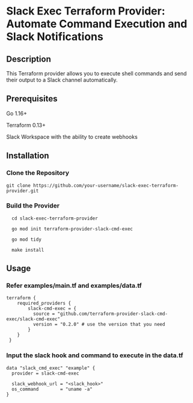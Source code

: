 # Slack Exec Terraform Provider: Automate Command Execution and Slack Notifications

## Description

This Terraform provider allows you to execute shell commands and send their output to a Slack channel automatically.


## Prerequisites
Go 1.16+

Terraform 0.13+

Slack Workspace with the ability to create webhooks

## Installation

### Clone the Repository

    git clone https://github.com/your-username/slack-exec-terraform-provider.git

### Build the Provider

      cd slack-exec-terraform-provider

      go mod init terraform-provider-slack-cmd-exec

      go mod tidy 

      make install


## Usage 

### Refer examples/main.tf and examples/data.tf

    terraform {  
        required_providers {
            slack-cmd-exec = {
              source = "github.com/terraform-provider-slack-cmd-exec/slack-cmd-exec"
              version = "0.2.0" # use the version that you need
            }
        }
     }
            
    
### Input the slack hook and command to execute in the data.tf

    data "slack_cmd_exec" "example" {
      provider = slack-cmd-exec
  
      slack_webhook_url = "<slack_hook>"
      os_command        = "uname -a"
    }

